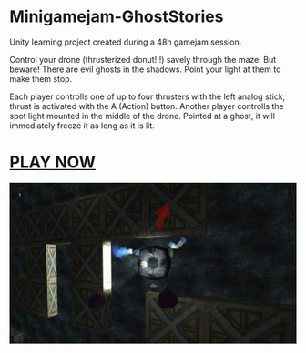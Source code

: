 Minigamejam-GhostStories
===========

Unity learning project created during a 48h gamejam session.

Control your drone (thrusterized donut!!!) savely through the maze. But beware! There are evil ghosts in the shadows. Point your light at them to make them stop.

Each player controlls one of up to four thrusters with the left analog stick, thrust is activated with the A (Action) button.
Another player controlls the spot light mounted in the middle of the drone. Pointed at a ghost, it will immediately freeze it as long as it is lit.

[PLAY NOW](http://wumpf.github.io/minigamejam/)
=================

![screenshot](screenshot.jpg)




